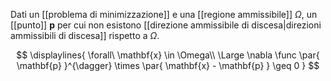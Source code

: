 Dati un [[problema di minimizzazione]] e una [[regione ammissibile]] $\Omega$, un [[punto]] $\mathbf{p}$ per cui non esistono [[direzione ammissibile di discesa|direzioni ammissibili di discesa]] rispetto a $\Omega$.

$$
\displaylines{
	\forall\ \mathbf{x} \in \Omega\\
	\Large
	\nabla \func \par{ \mathbf{p} }^{\dagger} \times \par{ \mathbf{x} - \mathbf{p} } \geq 0
}
$$
